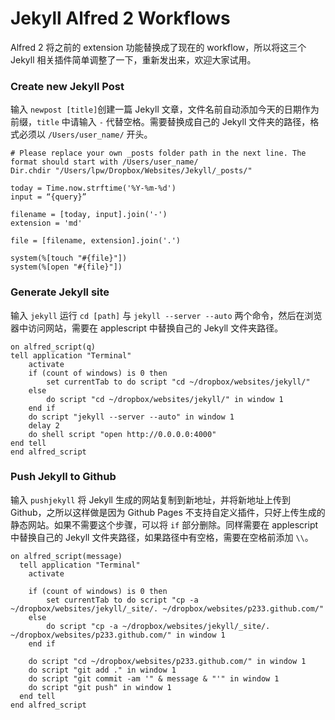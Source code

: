 Jekyll Alfred 2 Workflows
========================

Alfred 2 将之前的 extension 功能替换成了现在的 workflow，所以将这三个 Jekyll 相关插件简单调整了一下，重新发出来，欢迎大家试用。

### Create new Jekyll Post

输入 `newpost [title]`创建一篇 Jekyll 文章，文件名前自动添加今天的日期作为前缀，`title` 中请输入 `-` 代替空格。需要替换成自己的 Jekyll 文件夹的路径，格式必须以 `/Users/user_name/` 开头。

```
# Please replace your own _posts folder path in the next line. The format should start with /Users/user_name/
Dir.chdir "/Users/lpw/Dropbox/Websites/Jekyll/_posts/"

today = Time.now.strftime('%Y-%m-%d')
input = “{query}”

filename = [today, input].join('-')
extension = 'md'
	
file = [filename, extension].join('.')

system(%[touch "#{file}"])
system(%[open "#{file}"])
```


### Generate Jekyll site

输入 `jekyll` 运行 `cd [path]` 与 `jekyll --server --auto` 两个命令，然后在浏览器中访问网站，需要在 applescript 中替换自己的 Jekyll 文件夹路径。

```
on alfred_script(q)
tell application "Terminal"
    activate
    if (count of windows) is 0 then
        set currentTab to do script "cd ~/dropbox/websites/jekyll/"
    else
        do script "cd ~/dropbox/websites/jekyll/" in window 1
    end if
    do script "jekyll --server --auto" in window 1
    delay 2
    do shell script "open http://0.0.0.0:4000"
end tell
end alfred_script
```

### Push Jekyll to Github

输入 `pushjekyll` 将 Jekyll 生成的网站复制到新地址，并将新地址上传到 Github，之所以这样做是因为 Github Pages 不支持自定义插件，只好上传生成的静态网站。如果不需要这个步骤，可以将 `if` 部分删除。同样需要在 applescript 中替换自己的 Jekyll 文件夹路径，如果路径中有空格，需要在空格前添加 `\\`。

```
on alfred_script(message)
  tell application "Terminal"
    activate

    if (count of windows) is 0 then
        set currentTab to do script "cp -a ~/dropbox/websites/jekyll/_site/. ~/dropbox/websites/p233.github.com/"
    else
        do script "cp -a ~/dropbox/websites/jekyll/_site/. ~/dropbox/websites/p233.github.com/" in window 1
    end if
    
    do script "cd ~/dropbox/websites/p233.github.com/" in window 1
    do script "git add ." in window 1
    do script "git commit -am '" & message & "'" in window 1
    do script "git push" in window 1
  end tell
end alfred_script
```
